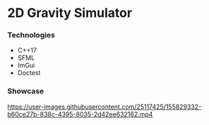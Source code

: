# 2D Gravity Simulator
### Technologies
- C++17
- SFML
- ImGui
- Doctest

### Showcase
https://user-images.githubusercontent.com/25117425/155829332-b60ce27b-838c-4395-8035-2d42ee632162.mp4

